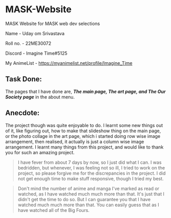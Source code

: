 # MASK-Website
MASK Website for MASK web dev selections

Name - Uday om Srivastava

Roll no. - 22ME30072

Discord - Imagine Time#5125

My AnimeList - https://myanimelist.net/profile/Imagine_Time

## Task Done:
The pages that I have done are, ***The main page, The art page, and The Our Society page*** in the about menu.

## Anecdote:
The project though was quite enjoyable to do. I learnt some new things out of it, like figuring out, how to make that slideshow thing on the main page, or the photo collage in the art page, which i started doing row wise image arrangement, then realised, it actually is just a column wise image arrangement. I learnt many things from this project, and would like to thank you for such an amazing project.


>I have fever from about 7 days by now, so I just did what I can.
I was bedridden, but whenever,  I was feeling not so ill, I tried to work on the project, so please forgive me for the discrepancies in the project.
I did not get enough time to make stuff responsive, though I tried my best.



>Don't mind the number of anime and manga I've marked as read or watched, as I have watched much much more than that. It's just that I didn't get the time to do so.
But I can guarantee you that I have watched much much more than that. You can easily guess that as I have watched all of the Big Fours.

